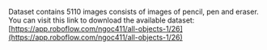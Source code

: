 Dataset contains 5110 images consists of images of pencil, pen and eraser.
You can visit this link to download the available dataset: [https://app.roboflow.com/ngoc411/all-objects-1/26](https://app.roboflow.com/ngoc411/all-objects-1/26)
